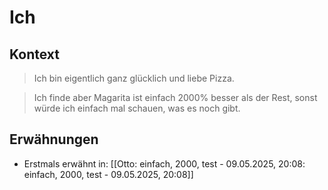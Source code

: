 # Ich

## Kontext

> Ich bin eigentlich ganz glücklich und liebe Pizza.

> Ich finde aber Magarita ist einfach 2000% besser als der Rest, sonst würde ich einfach mal schauen, was es noch gibt.

## Erwähnungen

- Erstmals erwähnt in: [[Otto: einfach, 2000, test - 09.05.2025, 20:08: einfach, 2000, test - 09.05.2025, 20:08]]

